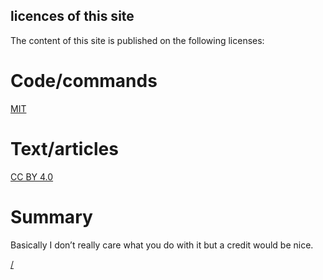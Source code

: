 licences of this site
---

The content of this site is published on the following licenses:

# Code/commands
[MIT](https://mit-license.org/)

# Text/articles
[CC BY 4.0](https://creativecommons.org/licenses/by/4.0/)

# Summary 
Basically I don’t really care what you do with it but a credit would be nice.

[/](/)